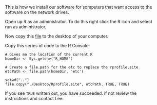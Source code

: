 This is how we install our software for somputers that want access to the software on the network drives.

Open up R as an administrator. To do this right click the R icon and select run as administrator.

Now copy this [file](./Rprofile.site) to the desktop of your computer.

Copy this series of code to the R Console.
````
# Gives me the location of the current R
homeDir <- Sys.getenv("R_HOME")

# Create a file.path for the etc to replace the rprofile.site
etcPath <- file.path(homeDir, 'etc')

setwd("..")
file.copy("./Desktop/Rprofile.site", etcPath, TRUE, TRUE)
````

If you see `TRUE` written out, you have succeeded. if not review the instructions and contact Lee.
